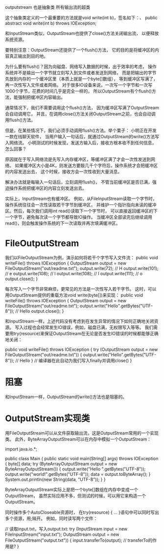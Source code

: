 outputstream 也是抽象类 所有输出流的超类 

这个抽象类定义的一个最重要的方法就是void write(int b)，签名如下：、
public abstract void write(int b) throws IOException;

和InputStream类似，OutputStream也提供了close()方法关闭输出流，
以便释放系统资源。

要特别注意：OutputStream还提供了一个flush()方法，
它的目的是将缓冲区的内容真正输出到目的地。

为什么要有flush()？因为向磁盘、网络写入数据的时候，出于效率的考虑，
操作系统并不是输出一个字节就立刻写入到文件或者发送到网络，
而是把输出的字节先放到内存的一个缓冲区里（本质上就是一个byte[]数组），
等到缓冲区写满了，再一次性写入文件或者网络。
对于很多IO设备来说，一次写一个字节和一次写1000个字节，花费的时间几乎是完全一样的，
所以OutputStream有个flush()方法，能强制把缓冲区内容输出。

通常情况下，我们不需要调用这个flush()方法，
因为缓冲区写满了OutputStream会自动调用它，
并且，在调用close()方法关闭OutputStream之前，也会自动调用flush()方法。

但是，在某些情况下，我们必须手动调用flush()方法。举个栗子：
小明正在开发一款在线聊天软件，
当用户输入一句话后，就通过OutputStream的write()方法写入网络流。
小明测试的时候发现，发送方输入后，接收方根本收不到任何信息，怎么回事？

原因就在于写入网络流是先写入内存缓冲区，等缓冲区满了才会一次性发送到网络。
如果缓冲区大小是4K，则发送方要敲几千个字符后，操作系统才会把缓冲区的内容发送出去，
这个时候，接收方会一次性收到大量消息。

解决办法就是每输入一句话后，立刻调用flush()，
不管当前缓冲区是否已满，强迫操作系统把缓冲区的内容立刻发送出去。

实际上，InputStream也有缓冲区。
例如，从FileInputStream读取一个字节时，操作系统往往会一次性读取若干字节到缓冲区，
并维护一个指针指向未读的缓冲区。然后，每次我们调用int read()读取下一个字节时，
可以直接返回缓冲区的下一个字节，避免每次读一个字节都导致IO操作。
当缓冲区全部读完后继续调用read()，则会触发操作系统的下一次读取并再次填满缓冲区。

# FileOutputStream

我们以FileOutputStream为例，演示如何将若干个字节写入文件流：
public void writeFile() throws IOException {
    OutputStream output = new FileOutputStream("out/readme.txt");
    output.write(72); // H
    output.write(101); // e
    output.write(108); // l
    output.write(108); // l
    output.write(111); // o
    output.close();
}

每次写入一个字节非常麻烦，更常见的方法是一次性写入若干字节。
这时，可以用OutputStream提供的重载方法void write(byte[])来实现：
public void writeFile() throws IOException {
    OutputStream output = new FileOutputStream("out/readme.txt");
    output.write("Hello".getBytes("UTF-8")); // Hello
    output.close();
}

和InputStream一样，上述代码没有考虑到在发生异常的情况下如何正确地关闭资源。
写入过程也会经常发生IO错误，例如，磁盘已满，无权限写入等等。
我们需要用try(resource)来保证OutputStream在无论是否发生IO错误的时候都能够正确地关闭：

public void writeFile() throws IOException {
    try (OutputStream output = new FileOutputStream("out/readme.txt")) {
        output.write("Hello".getBytes("UTF-8")); // Hello
    } // 编译器在此自动为我们写入finally并调用close()
}

# 阻塞

和InputStream一样，OutputStream的write()方法也是阻塞的。

# OutputStream实现类

用FileOutputStream可以从文件获取输出流，这是OutputStream常用的一个实现类。
此外，ByteArrayOutputStream可以在内存中模拟一个OutputStream：

import java.io.*;

public class Main {
    public static void main(String[] args) throws IOException {
        byte[] data;
        try (ByteArrayOutputStream output = new ByteArrayOutputStream()) {
            output.write("Hello ".getBytes("UTF-8"));
            output.write("world!".getBytes("UTF-8"));
            data = output.toByteArray();
        }
        System.out.println(new String(data, "UTF-8"));
    }
}

ByteArrayOutputStream实际上是把一个byte[]数组在内存中变成一个OutputStream，
虽然实际应用不多，但测试的时候，可以用它来构造一个OutputStream。

同时操作多个AutoCloseable资源时，
在try(resource) { ... }语句中可以同时写出多个资源，用;隔开。
例如，同时读写两个文件：

// 读取input.txt，写入output.txt:
try (InputStream input = new FileInputStream("input.txt");
     OutputStream output = new FileOutputStream("output.txt"))
{
    input.transferTo(output); // transferTo的作用是?
}





































































